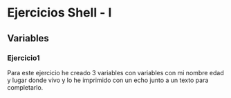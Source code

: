 # Ejercicios Shell - I

## Variables

### Ejercicio1
Para este ejercicio he creado 3 variables con variables con mi nombre edad y lugar donde vivo y lo he imprimido con un echo junto a un texto para completarlo.


